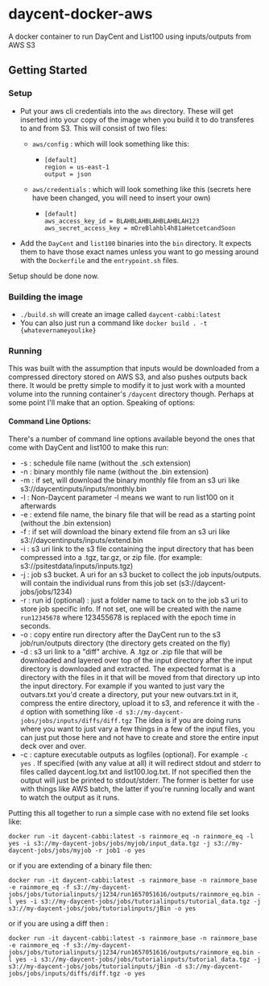 # daycent-docker-aws
A docker container to run DayCent and List100 using inputs/outputs from AWS S3

## Getting Started
### Setup
- Put your aws cli credentials into the `aws` directory. 
These will get inserted into your copy of the image when you build it to do transferes to and from S3. 
This will consist of two files:

  - `aws/config` : which will look something like this: 
    - ```
      [default]
      region = us-east-1
      output = json
      ```
  - `aws/credentials` : which will look something like this (secrets here have been changed, you will need to insert your own)
    - ```
      [default]
      aws_access_key_id = BLAHBLAHBLAHBLAHBLAH123
      aws_secret_access_key = mOreBlahbl4h81aHetcetcandSoon
      ```
- Add the `DayCent` and `list100` binaries into the `bin` directory. It expects them to have those exact names unless you want to go messing around with the `Dockerfile` and the `entrypoint.sh` files.

Setup should be done now.

### Building the image
- ```./build.sh``` will create an image called `daycent-cabbi:latest`
- You can also just run a command like `docker build . -t {whatevernameyoulike}`

### Running

This was built with the assumption that inputs would be downloaded from a compressed directory stored on AWS S3, 
and also pushes outputs back there. It would be pretty simple to modify it to just work with a mounted volume into the 
running container's `/daycent` directory though. Perhaps at some point I'll make that an option. Speaking of options:


#### Command Line Options:

There's a number of command line options available beyond the ones that come with DayCent and list100 to make this run:

- -s : schedule file name (without the .sch extension)
- -n : binary monthly file name (without the .bin extension)
- -m : if set, will download the binary monthly file from an s3 uri like s3://daycentinputs/inputs/monthly.bin
- -l : Non-Daycent parameter -l means we want to run list100 on it afterwards
- -e : extend file name, the binary file that will be read as a starting point (without the .bin extension)
- -f : if set will download the binary extend file from an s3 uri like s3://daycentinputs/inputs/extend.bin
- -i : s3 uri link to the s3 file containing the input directory that has been compressed into a .tgz, tar.gz, or zip file. (for example: s3://psitestdata/inputs/inputs.tgz)
- -j : job s3 bucket. A uri for an s3 bucket to collect the job inputs/outputs. will contain the individual runs from this job set (s3://daycent-jobs/jobs/1234)
- -r : run id (optional) : just a folder name to tack on to the job s3 uri to store job specific info. If not set, one will be created with the name `run12345678` where 123455678 is replaced with the epoch time in seconds.
- -o : copy entire run directory after the DayCent run to the s3 job/run/outputs directory (the directory gets created on the fly)
- -d : s3 uri link to a "diff" archive. A .tgz or .zip file that will be downloaded and layered over top of the input directory after the input directory is downloaded and extracted. 
The expected format is a directory with the files in it that will be moved from that directory up into the input directory. For example if you wanted to just vary the outvars.txt you'd create a directory, put your new outvars.txt in it,
compress the entire directory, upload it to s3, and reference it with the `-d` option with something like `-d s3://my-daycent-jobs/jobs/inputs/diffs/diff.tgz`
The idea is if you are doing runs where you want to just vary a few things in a few of the input files, you can just put those here and not have to create and store the entire input deck over and over.
- -c : capture executable outputs as logfiles (optional). For example `-c yes` . If specified (with any value at all) it will redirect stdout and stderr to files called daycent.log.txt and list100.log.txt. 
If not specified then the output will just be printed to stdout/stderr. The former is better for use with things like AWS batch, the latter if you're running locally and want to watch the output as it runs. 

Putting this all together to run a simple case with no extend file set looks like:

`docker run -it daycent-cabbi:latest -s rainmore_eq -n rainmore_eq -l yes -i s3://my-daycent-jobs/jobs/myjob/input_data.tgz -j s3://my-daycent-jobs/jobs/myjob -r job1 -o yes`

or if you are extending of a binary file then:

`docker run -it daycent-cabbi:latest -s rainmore_base -n rainmore_base -e rainmore_eq -f s3://my-daycent-jobs/jobs/tutorialinputs/j1234/run1657051616/outputs/rainmore_eq.bin -l yes -i s3://my-daycent-jobs/jobs/tutorialinputs/tutorial_data.tgz -j s3://my-daycent-jobs/jobs/tutorialinputs/jBin -o yes` 

or if you are using a diff then :

`docker run -it daycent-cabbi:latest -s rainmore_base -n rainmore_base -e rainmore_eq -f s3://my-daycent-jobs/jobs/tutorialinputs/j1234/run1657051616/outputs/rainmore_eq.bin -l yes -i s3://my-daycent-jobs/jobs/tutorialinputs/tutorial_data.tgz -j s3://my-daycent-jobs/jobs/tutorialinputs/jBin -d s3://my-daycent-jobs/jobs/inputs/diffs/diff.tgz -o yes` 
